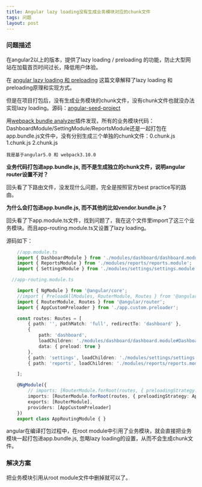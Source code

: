 ```yaml
---
title: Angular lazy loading没有生成业务模块对应的chunk文件
tags: 问题
layout: post
---
```



### 问题描述

在angular2以上的版本，提供了lazy loading / preloading 的功能，防止大型网站在加载首页时间过长，降低用户体验。


在 [angular lazy loading 和 preloading](/2018/09/angular-lazy-loading) 这篇文章解释了lazy loading 和 preloading原理和实现方式。



但是在项目打包后，没有生成业务模块的chunk文件，没有chunk文件也就没办法实现lazy loading。源码：[angular-seed-project](https://github.com/LiMeii/angular-seed-project) 


用[webpack bundle analyzer](https://github.com/webpack-contrib/webpack-bundle-analyzer)插件发现，所有的业务模块代码：DashboardModule/SettingModule/ReportsModule还是一起打包在app.bundle.js文件中，没有分别生成三个单独的chunk文件：0.chunk.js 1.chunk.js 2.chunk.js

```
我是基于angular5.0 和 webpack3.10.0
```

**业务代码打包进app.bundle.js, 而不是生成独立的chunk文件，说明angular router设置不对？**

回头看了下路由文件，没发现什么问题，完全是按照官方best practice写的路由。

**为什么会打包进app.bundle.js, 而不其他的比如vendor.bundle.js？**

回头看了下app.module.ts文件，找到问题了，我在这个文件里import了这三个业务模块。而且app-routing.module.ts又设置了lazy loading。


源码如下：
```ts
    //app.module.ts
    import { DashboardModule } from './modules/dashboard/dashboard.module';
    import { ReportsModule } from './modules/reports/reports.module';
    import { SettingsModule } from './modules/settings/settings.module';
```

```ts
  //app-routing.module.ts

    import { NgModule } from '@angular/core';
    //import { PreloadAllModules, RouterModule, Routes } from '@angular/router';
    import { RouterModule, Routes } from '@angular/router';
    import { AppCustomPreloader } from './app.custom.preloader';

    const routes: Routes = [
        { path: '', pathMatch: 'full', redirectTo: 'dashboard' },
        {
            path: 'dashboard',
            loadChildren: './modules/dashboard/dashboard.module#DashboardModule',
            data: { preload: true }
        },
        { path: 'settings', loadChildren: './modules/settings/settings.module#SettingsModule' },
        { path: 'reports', loadChildren: './modules/reports/reports.module#SettingsModule' },

    ];

    @NgModule({
        // imports: [RouterModule.forRoot(routes, { preloadingStrategy: PreloadAllModules, useHash: true })],
        imports: [RouterModule.forRoot(routes, { preloadingStrategy: AppCustomPreloader, useHash: true })],
        exports: [RouterModule],
        providers: [AppCustomPreloader]
    })
    export class AppRoutingModule { }
```
angular在编译打包过程中，在root module中引用了业务模块，就会直接把业务模块一起打包进app.bundle.js, 忽略lazy loading的设置，从而不会生成chunk文件。

### 解决方案
把业务模块引用从root module文件中删掉就可以了。